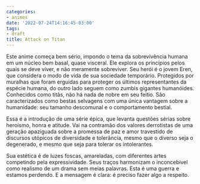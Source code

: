 ```yaml
---
categories:
- animes
date: '2022-07-24T14:16:45-03:00'
tags:
- draft
title: Attack on Titan
---
```


Este anime começa bem sério, impondo o tema da sobrevivência humana em um núcleo bem basal, quase visceral. Ele explora os princípios pelos quais se deve viver, e não meramente sobreviver. Seu herói é o jovem Eren, que considera o modo de vida de sua sociedade temporário. Protegidos por muralhas que foram erguidas para proteger os últimos representantes da espécie humana, do outro lado seguem como zumbis gigantes humanóides. Conhecidos como titãs, não há nada de nobre em seu feitio. São caracterizados como bestas selvagens com uma única vantagem sobre a humanidade: seu tamanho descomunal e o comportamento bestial.

Essa é a introdução de uma série épica, que levanta questões sérias sobre heroísmo, honra e atitude. Vai na contramão dos valores derrotistas de uma geração apaziguada sobre a promessa de paz e amor travestido de discursos utópicos de diversidade e tolerância, mesmo que o diverso seja o degenerado, e mesmo que seja para tolerar os intolerantes.

Sua estética é de luzes foscas, amareladas, com diferentes artes competindo pela expressividade. Seus traços harmonizam o inconcebível como realismo de um drama sem meias palavras. Esta é uma guerra e estamos perdendo. E a mensagem é clara: é preciso fazer algo a respeito.

